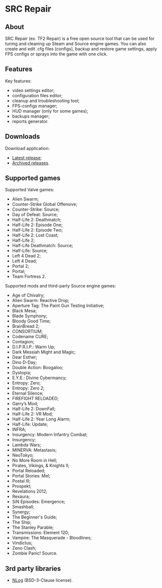# SRC Repair

## About

SRC Repair (ex. TF2 Repair) is a free open source tool that can be used for tuning and cleaning up Steam and Source engine games. You can also create and edit .cfg files (configs), backup and restore game settings, apply FPS configs or sprays into the game with one click.

## Features

Key features:

  * video settings editor;
  * configuration files editor;
  * cleanup and troubleshooting tool;
  * FPS-configs manager;
  * HUD manager (only for some games);
  * backups manager;
  * reports generator.

## Downloads

Download application:

  * [Latest release](https://github.com/xvitaly/srcrepair/releases/latest);
  * [Archived releases](https://github.com/xvitaly/srcrepair/releases).

## Supported games

Supported Valve games:

  * Alien Swarm;
  * Counter-Strike Global Offensive;
  * Counter-Strike: Source;
  * Day of Defeat: Source;
  * Half-Life 2: Deathmatch;
  * Half-Life 2: Episode One;
  * Half-Life 2: Episode Two;
  * Half-Life 2: Lost Coast;
  * Half-Life 2;
  * Half-Life Deathmatch: Source;
  * Half-Life: Source;
  * Left 4 Dead 2;
  * Left 4 Dead;
  * Portal 2;
  * Portal;
  * Team Fortress 2.

Supported mods and third-party Source engine games:

  * Age of Chivalry;
  * Alien Swarm: Reactive Drop;
  * Aperture Tag: The Paint Gun Testing Initiative;
  * Black Mesa;
  * Blade Symphony;
  * Bloody Good Time;
  * BrainBread 2;
  * CONSORTIUM;
  * Codename CURE;
  * Contagion;
  * D.I.P.R.I.P.: Warm Up;
  * Dark Messiah Might and Magic;
  * Dear Esther;
  * Dino D-Day;
  * Double Action: Boogaloo;
  * Dystopia;
  * E.Y.E.: Divine Cybermancy;
  * Entropy: Zero;
  * Entropy: Zero 2;
  * Eternal Silence;
  * FIREFIGHT RELOADED;
  * Garry’s Mod;
  * Half-Life 2: DownFall;
  * Half-Life 2: VR Mod;
  * Half-Life 2: Year Long Alarm;
  * Half-Life: Update;
  * INFRA;
  * Insurgency: Modern Infantry Combat;
  * Insurgency;
  * Lambda Wars;
  * MINERVA: Metastasis;
  * NeoTokyo;
  * No More Room in Hell;
  * Pirates, Vikings, & Knights II;
  * Portal Reloaded;
  * Portal Stories: Mel;
  * Postal III;
  * Prospekt;
  * Revelations 2012;
  * Rexaura;
  * SiN Episodes: Emergence;
  * Smashball;
  * Synergy;
  * The Beginner's Guide;
  * The Ship;
  * The Stanley Parable;
  * Transmissions: Element 120;
  * Vampire: The Masquerade - Bloodlines;
  * Vindictus;
  * Zeno Clash;
  * Zombie Panic! Source.

## 3rd party libraries

  * [NLog](https://github.com/NLog/NLog) (BSD-3-Clause license).
